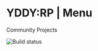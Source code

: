 # YDDY:RP | Menu
Community Projects

![Build status](https://ci.appveyor.com/api/projects/status/a9sybo9yvn3sxyqk?svg=true)
